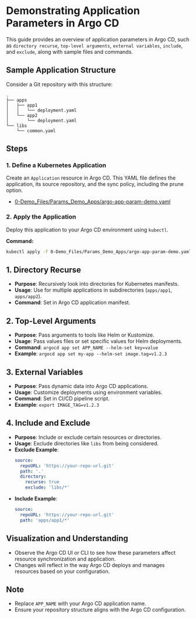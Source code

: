 
# Demonstrating Application Parameters in Argo CD

This guide provides an overview of application parameters in Argo CD, such as `directory recurse`, `top-level arguments`, `external variables`, `include`, and `exclude`, along with sample files and commands.

## Sample Application Structure

Consider a Git repository with this structure:

```
.
├── apps
│   ├── app1
│   │   └── deployment.yaml
│   └── app2
│       └── deployment.yaml
└── libs
    └── common.yaml
```

## Steps

### 1. Define a Kubernetes Application
Create an `Application` resource in Argo CD. This YAML file defines the application, its source repository, and the sync policy, including the prune option.

- [0-Demo_Files/Params_Demo_Apps/argo-app-param-demo.yaml](https://github.com/pjtys/ArgoCD-Complete-Master-Course.git/blob/main/0-Demo_Files/Params_Demo_Apps/argo-app-param-demo.yaml)

### 2. Apply the Application
Deploy this application to your Argo CD environment using `kubectl`.

**Command:**
```bash
kubectl apply -f 0-Demo_Files/Params_Demo_Apps/argo-app-param-demo.yaml
```



## 1. Directory Recurse

- **Purpose**: Recursively look into directories for Kubernetes manifests.
- **Usage**: Use for multiple applications in subdirectories (`apps/app1`, `apps/app2`).
- **Command**: Set in Argo CD application manifest.

## 2. Top-Level Arguments

- **Purpose**: Pass arguments to tools like Helm or Kustomize.
- **Usage**: Pass values files or set specific values for Helm deployments.
- **Command**: `argocd app set APP_NAME --helm-set key=value`
- **Example**: `argocd app set my-app --helm-set image.tag=v1.2.3`

## 3. External Variables

- **Purpose**: Pass dynamic data into Argo CD applications.
- **Usage**: Customize deployments using environment variables.
- **Command**: Set in CI/CD pipeline script.
- **Example**: `export IMAGE_TAG=v1.2.3`

## 4. Include and Exclude

- **Purpose**: Include or exclude certain resources or directories.
- **Usage**: Exclude directories like `libs` from being considered.
- **Exclude Example**:
  ```yaml
  source:
    repoURL: 'https://your-repo-url.git'
    path: '.'
    directory:
      recurse: true
      exclude: 'libs/*'
  ```
- **Include Example**:
  ```yaml
  source:
    repoURL: 'https://your-repo-url.git'
    path: 'apps/app1/*'
  ```

## Visualization and Understanding

- Observe the Argo CD UI or CLI to see how these parameters affect resource synchronization and application.
- Changes will reflect in the way Argo CD deploys and manages resources based on your configuration.

## Note

- Replace `APP_NAME` with your Argo CD application name.
- Ensure your repository structure aligns with the Argo CD configuration.
